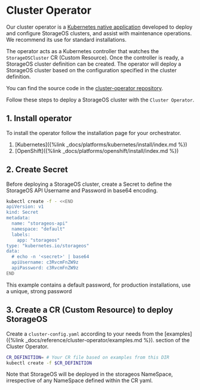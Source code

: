 # Cluster Operator

Our cluster operator is a [Kubernetes native
application](https://kubernetes.io/docs/concepts/extend-kubernetes/extend-cluster/)
developed to deploy and configure StorageOS clusters, and assist with
maintenance operations. We recommend its use for standard installations. 

The operator acts as a Kubernetes controller that watches the `StorageOSCluster`
CR (Custom Resource). Once the controller is ready, a StorageOS cluster definition can be
created. The operator will deploy a StorageOS cluster based on the
configuration specified in the cluster definition.

You can find the source code in the [cluster-operator
repository](https://github.com/storageos/cluster-operator).


Follow these steps to deploy a StorageOS cluster with the `Cluster Operator`.

## 1. Install operator

To install the operator follow the installation page for your orchestrator.

1. [Kubernetes]({%link _docs/platforms/kubernetes/install/index.md %})
1. [OpenShift]({%link _docs/platforms/openshift/install/index.md %})

## 2. Create Secret
Before deploying a StorageOS cluster, create a Secret to define the StorageOS
API Username and Password in base64 encoding.

```bash
kubectl create -f - <<END
apiVersion: v1
kind: Secret
metadata:
  name: "storageos-api"
  namespace: "default"
  labels:
    app: "storageos"
type: "kubernetes.io/storageos"
data:
  # echo -n '<secret>' | base64
  apiUsername: c3RvcmFnZW9z
  apiPassword: c3RvcmFnZW9z
END
```

This example contains a default password, for production installations, use a
unique, strong password

## 3. Create a CR (Custom Resource) to deploy StorageOS

Create a `cluster-config.yaml` according to your needs from the
[examples]({%link _docs/reference/cluster-operator/examples.md %}).
section of the Cluster Operator.

```bash
CR_DEFINITION= # Your CR file based on examples from this DIR
kubectl create -f $CR_DEFINITION
```

Note that StorageOS will be deployed in the storageos NameSpace, irrespective
of any NameSpace defined within the CR yaml.
